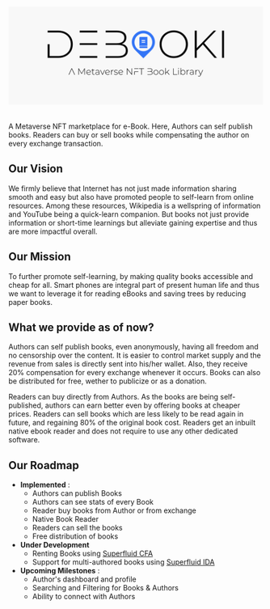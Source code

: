 <img src="./public/logo.png" alt="debooki" />

<br>
<br>

A Metaverse NFT marketplace for e-Book. Here, Authors can self publish books. Readers can buy or sell books while compensating the author on every exchange transaction.

## **Our Vision**

We firmly believe that Internet has not just made information sharing smooth and easy but also have promoted people to self-learn from online resources. Among these resources, Wikipedia is a wellspring of information and YouTube being a quick-learn companion. But books not just provide information or short-time learnings but alleviate gaining expertise and thus are more impactful overall.

## **Our Mission**

To further promote self-learning, by making quality books accessible and cheap for all. Smart phones are integral part of present human life and thus we want to leverage it for reading eBooks and saving trees by reducing paper books.

## **What we provide as of now?**

Authors can self publish books, even anonymously, having all freedom and no censorship over the content. It is easier to control market supply and the revenue from sales is directly sent into his/her wallet. Also, they receive 20% compensation for every exchange whenever it occurs. Books can also be distributed for free, wether to publicize or as a donation.

Readers can buy directly from Authors. As the books are being self-published, authors can earn better even by offering books at cheaper prices. Readers can sell books which are less likely to be read again in future, and regaining 80% of the original book cost. Readers get an inbuilt native ebook reader and does not require to use any other dedicated software.

## **Our Roadmap**

- **Implemented** :
  - Authors can publish Books
  - Authors can see stats of every Book
  - Reader buy books from Author or from exchange
  - Native Book Reader
  - Readers can sell the books
  - Free distribution of books
- **Under Development**
  - Renting Books using [Superfluid CFA](https://docs.superfluid.finance/superfluid/docs/constant-flow-agreement)
  - Support for multi-authored books using [Superfluid IDA](https://docs.superfluid.finance/superfluid/protocol-tutorials/perform-an-instant-distribution)
- **Upcoming Milestones** :
  - Author's dashboard and profile
  - Searching and Filtering for Books & Authors
  - Ability to connect with Authors
